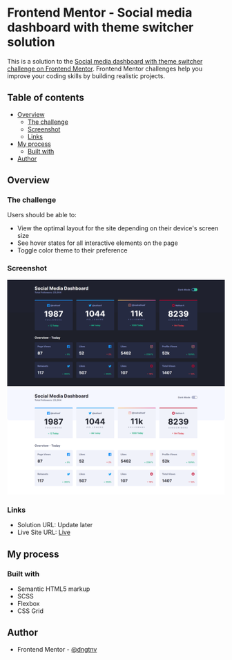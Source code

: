 # Frontend Mentor - Social media dashboard with theme switcher solution

This is a solution to the [Social media dashboard with theme switcher challenge on Frontend Mentor](https://www.frontendmentor.io/challenges/social-media-dashboard-with-theme-switcher-6oY8ozp_H). Frontend Mentor challenges help you improve your coding skills by building realistic projects.

## Table of contents

- [Overview](#overview)
  - [The challenge](#the-challenge)
  - [Screenshot](#screenshot)
  - [Links](#links)
- [My process](#my-process)
  - [Built with](#built-with)
- [Author](#author)

## Overview

### The challenge

Users should be able to:

- View the optimal layout for the site depending on their device's screen size
- See hover states for all interactive elements on the page
- Toggle color theme to their preference

### Screenshot

![](./screenshot.jpg)
![](./light-theme.jpg)

### Links

- Solution URL: Update later
- Live Site URL: [Live](https://frontendmentor-challenges-dngtnv.vercel.app/)

## My process

### Built with

- Semantic HTML5 markup
- SCSS
- Flexbox
- CSS Grid

## Author

- Frontend Mentor - [@dngtnv](https://www.frontendmentor.io/profile/dngtnv)

